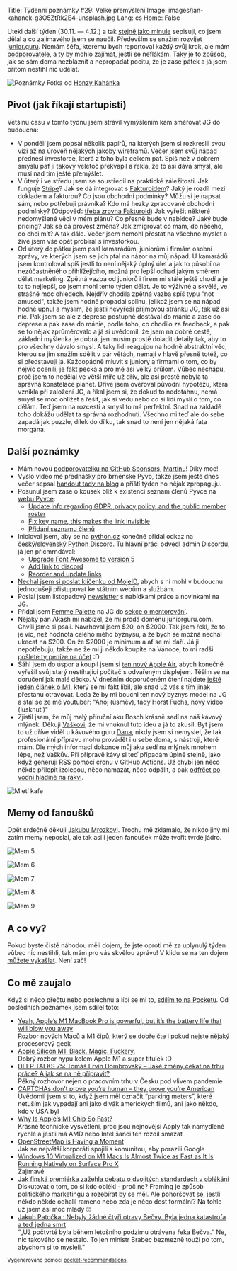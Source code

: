 Title: Týdenní poznámky #29: Velké přemýšlení
Image: images/jan-kahanek-g3O5ZtRk2E4-unsplash.jpg
Lang: cs
Home: False


Utekl další týden (30.11. — 4.12.) a tak [stejně jako minule]({filename}/2020-11-27_tydenni-poznamky-28-prednasky.md) sepisuji, co jsem dělal a co zajímavého jsem se naučil. Především se snažím rozvíjet [junior.guru](https://junior.guru/). Nemám šéfa, kterému bych reportoval každý svůj krok, ale mám [podporovatele](https://junior.guru/donate/), a ty by mohlo zajímat, jestli se neflákám. Taky je to způsob, jak se sám doma nezbláznit a nepropadat pocitu, že je zase pátek a já jsem přitom nestihl nic udělat.

![Poznámky]({static}/images/jan-kahanek-g3O5ZtRk2E4-unsplash.jpg)
Fotka od [Honzy Kahánka](https://unsplash.com/@honza_kahanek)


## Pivot (jak říkají startupisti)

Většinu času v tomto týdnu jsem strávil vymýšlením kam směřovat JG do budoucna:

- V pondělí jsem popsal několik papírů, na kterých jsem si rozkreslil svou vizi až na úroveň nějakých jakoby wireframů. Večer jsem svůj nápad přednesl investorce, která z toho byla celkem paf. Spíš než v dobrém smyslu paf ji takový veletoč překvapil a řekla, že to asi dává smysl, ale musí nad tím ještě přemýšlet.
- V úterý i ve středu jsem se soustředil na praktické záležitosti. Jak funguje [Stripe](https://stripe.com/en-cz)? Jak se dá integrovat s [Fakturoidem](https://www.fakturoid.cz/)? Jaký je rozdíl mezi dokladem a fakturou? Co jsou obchodní podmínky? Můžu si je napsat sám, nebo potřebuji právníka? Kdo má hezky zpracované obchodní podmínky? (Odpověď: [třeba zrovna Fakturoid](https://www.fakturoid.cz/obchodni-podminky)) Jak vyřešit některé nedomyšlené věci v mém plánu? Co přesně bude v nabídce? Jaký bude pricing? Jak se dá provést změna? Jak zmigrovat co mám, do něčeho, co chci mít? A tak dále. Večer jsem nemohl přestat na všechno myslet a živě jsem vše opět probíral s investorkou.
- Od úterý do pátku jsem psal kamarádům, juniorům i firmám osobní zprávy, ve kterých jsem se jich ptal na názor na můj nápad. U kamarádů jsem kontroloval spíš jestli to není nějaký úplný úlet a jak to působí na nezúčastněného přihlížejícího, možná pro lepší odhad jakým směrem dělat marketing. Zpětná vazba od juniorů i firem mi stále ještě chodí a je to to nejlepší, co jsem mohl tento týden dělat. Je to výživné a skvělé, ve strašně moc ohledech. Nejdřív chodila zpětná vazba spíš typu "not amused", takže jsem hodně propadal splínu, jelikož jsem se na nápad hodně upnul a myslím, že jestli nevyřeší příjmovou stránku JG, tak už asi nic. Pak jsem se ale z deprese postupně dostával do mánie a zase do deprese a pak zase do mánie, podle toho, co chodilo za feedback, a pak se to nějak zprůměrovalo a já si uvědomil, že jsem na dobré cestě, základní myšlenka je dobrá, jen musím prostě doladit detaily tak, aby to pro všechny dávalo smysl. A taky lidi reagujou na hodně abstraktní věc, kterou se jim snažím sdělit v pár větách, nemají v hlavě přesně totéž, co si představuji já. Každopádně mluvit s juniory a firmami o tom, co by nejvíc ocenili, je fakt pecka a pro mě asi velký průlom. Vůbec nechápu, proč jsem to nedělal ve větší míře už dřív, ale asi prostě nebyla ta správná konstelace planet. Dříve jsem ověřoval původní hypotézu, která vznikla při založení JG, a říkal jsem si, že dokud to nedotáhnu, nemá smysl se moc ohlížet a řešit, jak si vedu nebo co si lidi myslí o tom, co dělám. Teď jsem na rozcestí a smysl to má perfektní. Snad na základě toho dokážu udělat ta správná rozhodnutí. Všechno mi teď ale do sebe zapadá jak puzzle, dílek do dílku, tak snad to není jen nějaká fata morgána.


## Další poznámky

- Mám novou [podporovatelku na GitHub Sponsors](https://github.com/sponsors/honzajavorek/), [Martinu](https://github.com/MartinaHytychova)! Díky moc!
- Vyšlo video mé přednášky pro brněnské Pyvo, takže jsem ještě dnes večer sepsal [handout tady na blog]({filename}/2020-12-04_tips-tricks-on-how-to-get-your-first-job-in-tech.md) a příští týden ho nějak zpropaguju.
- Posunul jsem zase o kousek blíž k existenci seznam členů Pyvce na [webu Pyvce](https://pyvec.org/):
    - [Update info regarding GDPR, privacy policy, and the public member roster](https://github.com/pyvec/docs.pyvec.org/pull/178)
    - [Fix key name, this makes the link invisible](https://github.com/pyvec/pyvec.org/pull/189)
    - [Přidání seznamu členů](https://github.com/pyvec/pyvec.org/pull/190)
- Inicioval jsem, aby se na [python.cz](https://python.cz/) konečně přidal odkaz na [český/slovenský Python Discord](https://discord.gg/yUbgArVAyF). Tu hlavní práci odvedl admin Discordu, já jen přicmrndával:
    - [Upgrade Font Awesome to version 5](https://github.com/pyvec/python.cz/pull/447)
    - [Add link to discord](https://github.com/pyvec/python.cz/pull/448)
    - [Reorder and update links](https://github.com/pyvec/python.cz/pull/449)
- [Nechal jsem si poslat klíčenku od MojeID](https://www.mojeid.cz/cs/proc-mojeid/pristup-ke-sluzbam-verejne-spravy/), abych s ní mohl v budoucnu jednodušeji přistupovat ke státním webům a službám.
- Poslal jsem listopadový [newsletter](http://eepurl.com/gyG8Bb) s nabídkami práce a novinkami na JG.
- Přidal jsem [Femme Palette](https://www.femmepalette.com/) na JG do [sekce o mentorování](https://junior.guru/practice/#mentors).
- Nějaký pan Akash mi nabízel, že mi prodá doménu juniorguru.com. Chvíli jsme si psali. Navrhoval jsem $20, on $2000. Tak jsem řekl, že to je víc, než hodnota celého mého byznysu, a že bych se možná nechal ukecat na $200. On že $2000 je minimum a ať se mi daří. Já ji nepotřebuju, takže ne že mi ji někdo koupíte na Vánoce, to mi radši [pošlete ty peníze na účet](https://junior.guru/donate/) :D
- Sáhl jsem do úspor a koupil jsem si [ten nový Apple Air](https://www.apple.com/shop/buy-mac/macbook-air), abych konečně vyřešil svůj starý nestíhající počítač s odvařeným displejem. Těším se na doručení jak malé děcko. V dnešním doporučeném čtení najdete [ještě jeden článek o M1](https://debugger.medium.com/why-is-apples-m1-chip-so-fast-3262b158cba2), který se mi fakt líbil, ale snad už vás s tím jinak přestanu otravovat. Leda že by mi bouchl ten nový byznys model na JG a stal se ze mě youtuber: "Ahoj (úsměv), tady Horst Fuchs, nový video (lusknutí)"
- Zjistil jsem, že můj malý příruční aku Bosch krásně sedí na náš kávový mlýnek. Děkuji [Vaškovi](https://github.com/vasekch), že mi vnuknul tuto ideu a já to zkusil. Byť jsem to už dříve viděl u kávového guru [Dana](https://coreskill.tech/), nikdy jsem si nemyslel, že tak profesionální přípravu mohu provádět i u sebe doma, s nástroji, které mám. Dle mých informací dokonce můj aku sedí na mlýnek mnohem lépe, než Vaškův. Při přípravě kávy si teď připadám úplně stejně, jako když generuji RSS pomocí cronu v GitHub Actions. Už chybí jen něco někde přilepit izolepou, něco namazat, něco odpálit, a pak [odfrčet po vodní hladině na rakvi](https://www.youtube.com/watch?v=LTWEh2mcdsg).

![Mletí kafe]({static}/images/bosch.jpg)


## Memy od fanoušků

Opět srdečně děkuji [Jakubu Mrozkovi](http://www.svetpatritemcoseneposerou.cz/). Trochu mě zklamalo, že nikdo jiný mi zatím memy neposlal, ale tak asi i jeden fanoušek může tvořit tvrdé jádro.

![Mem 5]({static}/images/mem05.jpg)

![Mem 6]({static}/images/mem06.jpg)

![Mem 7]({static}/images/mem07.jpg)

![Mem 8]({static}/images/mem08.jpg)

![Mem 9]({static}/images/mem09.jpg)


## A co vy?

Pokud byste čistě náhodou měli dojem, že jste oproti mě za uplynulý týden vůbec nic nestihli, tak mám pro vás skvělou zprávu! V klidu se na ten dojem [můžete vykašlat]({filename}/2020-06-04_neni-to-zavod.md). Není zač!


## Co mě zaujalo

Když si něco přečtu nebo poslechnu a líbí se mi to, [sdílím to na Pocketu](https://getpocket.com/@honzajavorek). Od posledních poznámek jsem sdílel toto:

- [Yeah, Apple’s M1 MacBook Pro is powerful, but it’s the battery life that will blow you away](https://getpocket.com/redirect?&url=https%3A%2F%2Ftechcrunch.com%2F2020%2F11%2F17%2Fyeah-apples-m1-macbook-pro-is-powerful-but-its-the-battery-life-that-will-blow-you-away%2F%3Fguccounter%3D1%26guce_referrer%3DaHR0cHM6Ly90LmNvL2ZjNTJnVHRyRDI_YW1wPTE%26guce_referrer_sig%3DAQAAAMSo9e_nGQArO4BSNhn5i8c80YBf3cEnl7pi0EYXjL_TXt4GMQnqdim2SbzivR3FLJQdDxm1klTWVorxLCE7qzY7IOQhIO-UuWwIZLW35EpzpbMYcU9T_Rc4EY-AW9WHaD-JsZ2t_C1o3K_sWfte14U30U55CgnFznahMOlStpAg&h=162e101b077c111c525fc8f1999b87fe3d299147a90b2de3b443c96ee735bbb4)<br>Rozbor nových Maců a M1 čipů, který se dobře čte i pokud nejste nějaký procesorový geek
- [Apple Silicon M1: Black. Magic. Fuckery.](https://singhkays.com/blog/apple-silicon-m1-black-magic/)<br>Dobrý rozbor hypu kolem Apple M1 a super titulek :D
- [DEEP TALKS 75: Tomáš Ervín Dombrovský – Jaké změny čekat na trhu práce? A jak se na ně připravit?](https://getpocket.com/redirect?&url=https%3A%2F%2Fm.youtube.com%2Fwatch%3Fv%3D_Vci8EbKTVM&h=b2269e8ad52fa8bdda0399ad121edc557390c019a04d7e6318161e7f743c232f)<br>Pěkný rozhovor nejen o pracovním trhu v Česku pod vlivem pandemie
- [CAPTCHAs don’t prove you’re human – they prove you’re American](https://getpocket.com/redirect?&url=https%3A%2F%2Fshkspr.mobi%2Fblog%2F2017%2F11%2Fcaptchas-dont-prove-youre-human-they-prove-youre-american%2F&h=6c5668d4350d391e7add266d14c36f5a536727c695e893c351b65863154de5a7)<br>Uvědomil jsem si to, když jsem měl označit “parking meters”, které netuším jak vypadají ani jako divák amerických filmů, ani jako někdo, kdo v USA byl
- [Why Is Apple’s M1 Chip So Fast?](https://getpocket.com/redirect?&url=https%3A%2F%2Ferik-engheim.medium.com%2Fwhy-is-apples-m1-chip-so-fast-3262b158cba2&h=c22226be4a2761bf81469d29d745e90dc2942e44c97ef1af9a96f63331ba677b)<br>Krásné technické vysvětlení, proč jsou nejnovější Apply tak namydleně rychlé a jestli má AMD nebo Intel šanci ten rozdíl smazat
- [OpenStreetMap is Having a Moment](https://getpocket.com/redirect?&url=https%3A%2F%2Fjoemorrison.medium.com%2Fopenstreetmap-is-having-a-moment-dcc7eef1bb01&h=8cd6ada7407e3ceb2fbace90a05dc7be800020709e8924125356c56745dcf423)<br>Jak se největší korporáti spojili s komunitou, aby porazili Google
- [Windows 10 Virtualized on M1 Macs Is Almost Twice as Fast as It Is Running Natively on Surface Pro X](https://getpocket.com/redirect?&url=https%3A%2F%2Fdaringfireball.net%2Flinked%2F2020%2F12%2F02%2Fwindows-10-on-m1-macs&h=f5ca9eed37196c6a840680e172e7fc85cf74876e5acf7256fbfe0460f8aedb8c)<br>Zajímavé
- [Jak finská premiérka zažehla debatu o dvojitých standardech v oblékání](https://getpocket.com/redirect?&url=http%3A%2F%2Fmarkething.cz%2Ffinsko-premierka-photoshoot&h=54d32f78c362caff91f25b8eb9f116be250a82b466e22e3b25a40d70a0ea5363)<br>Diskutovat o tom, co si kdo oblékl - proč ne? Framing je způsob politického marketingu a rozebírat by se měl. Ale pohoršovat se, jestli někdo někde odhalil rameno nebo zda je něco dost formální? Na tohle už jsem asi moc mladý 🙄
- [Jakub Patočka : Nebyly žádné čtyři otravy Bečvy. Byla jedna katastrofa a teď jedna smrt](https://getpocket.com/redirect?&url=https%3A%2F%2Ft.co%2FbJBvkFFdPC%3Fssr%3Dtrue&h=778b623944112ca805168e26e517a9cd9087fbef244241e73fa1a7c3d9398de3)<br>“„Už počtvrté byla během letošního podzimu otrávena řeka Bečva.“ Ne, nic takového se nestalo. To jen ministr Brabec bezmezně touží po tom, abychom si to mysleli.”

<small>Vygenerováno pomocí <a href="https://pypi.org/project/pocket-recommendations/">pocket-recommendations</a>.</small>

